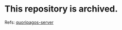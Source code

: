 # This repository is archived.
Refs: [quoripagos-server](https://github.com/HillTopTRPG/quoripagos-server)
